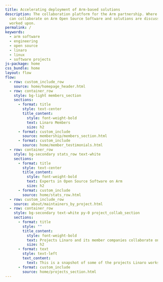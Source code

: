 ```yaml
---
title: Accelerating deployment of Arm-based solutions
description: The collaboration platform for the Arm partnership. Where members
  can collaborate on Arm Open Source Software and solutions are discussed &
  worked upon.
permalink: /
keywords:
  - arm software
  - engineering
  - open source
  - linaro
  - linux
  - software projects
js-package: home
css_bundle: home
layout: flow
flow:
  - row: custom_include_row
    source: home/homepage_header.html
  - row: container_row
    style: bg-light members_section
    sections:
      - format: title
        style: text-center
        title_content:
          style: font-weight-bold
          text: Linaro Members
          size: h2
      - format: custom_include
        source: membership/members_section.html
      - format: custom_include
        source: home/member_testimonials.html
  - row: container_row
    style: bg-secondary stats_row text-white
    sections:
      - format: title
        style: text-center
        title_content:
          style: font-weight-bold
          text: Experts in Open Source Software on Arm
          size: h2
      - format: custom_include
        source: home/stats_row.html
  - row: custom_include_row
    source: about/maintainers_by_project.html
  - row: container_row
    style: bg-secondary text-white py-0 project_collab_section
    sections:
      - format: title
        style: ""
        title_content:
          style: font-weight-bold
          text: Projects Linaro and its member companies collaborate on
          size: h2
      - format: text
        style: text-left
        text_content:
          text: This is a snapshot of some of the projects Linaro works on
      - format: custom_include
        source: home/projects_section.html
---
```


